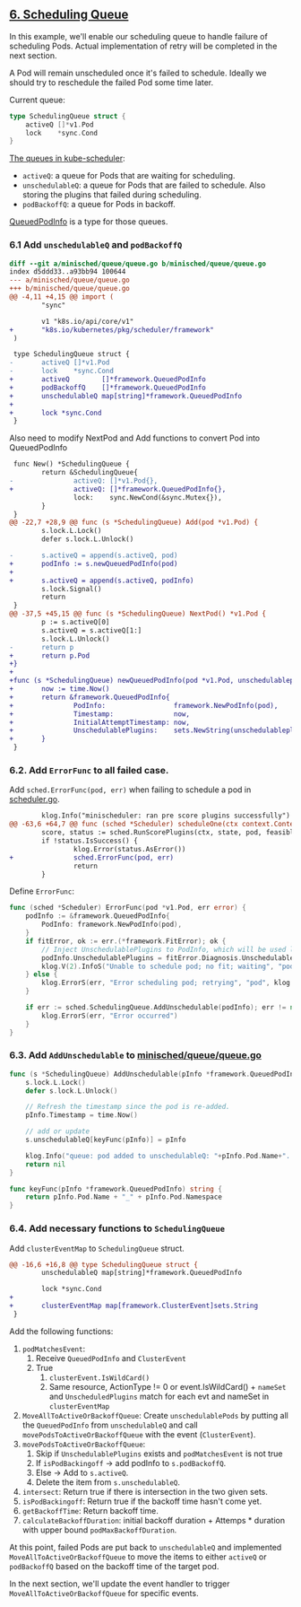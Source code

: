 ## [6. Scheduling Queue](https://github.com/nakamasato/mini-kube-scheduler/tree/06-scheduling-queue)

In this example, we'll enable our scheduling queue to handle failure of scheduling Pods. Actual implementation of retry will be completed in the next section.

A Pod will remain unscheduled once it's failed to schedule. Ideally we should try to reschedule the failed Pod some time later.

Current queue:

```go
type SchedulingQueue struct {
	activeQ []*v1.Pod
	lock    *sync.Cond
}
```

[The queues in kube-scheduler](https://github.com/kubernetes/kubernetes/blob/da7f184344d841807c2da88a92ee96e1de32d97b/pkg/scheduler/internal/queue/scheduling_queue.go#L125-L175):

- `activeQ`: a queue for Pods that are waiting for scheduling.
- `unschedulableQ`: a queue for Pods that are failed to schedule. Also storing the plugins that failed during scheduling.
- `podBackoffQ`: a queue for Pods in backoff.

[QueuedPodInfo](https://pkg.go.dev/k8s.io/kubernetes/pkg/scheduler/framework#QueuedPodInfo) is a type for those queues.

### 6.1 Add `unschedulableQ` and `podBackoffQ`

```diff
diff --git a/minisched/queue/queue.go b/minisched/queue/queue.go
index d5ddd33..a93bb94 100644
--- a/minisched/queue/queue.go
+++ b/minisched/queue/queue.go
@@ -4,11 +4,15 @@ import (
        "sync"

        v1 "k8s.io/api/core/v1"
+       "k8s.io/kubernetes/pkg/scheduler/framework"
 )

 type SchedulingQueue struct {
-       activeQ []*v1.Pod
-       lock    *sync.Cond
+       activeQ        []*framework.QueuedPodInfo
+       podBackoffQ    []*framework.QueuedPodInfo
+       unschedulableQ map[string]*framework.QueuedPodInfo
+
+       lock *sync.Cond
 }
```

Also need to modify NextPod and Add functions to convert Pod into QueuedPodInfo

```diff
 func New() *SchedulingQueue {
        return &SchedulingQueue{
-               activeQ: []*v1.Pod{},
+               activeQ: []*framework.QueuedPodInfo{},
                lock:    sync.NewCond(&sync.Mutex{}),
        }
 }
@@ -22,7 +28,9 @@ func (s *SchedulingQueue) Add(pod *v1.Pod) {
        s.lock.L.Lock()
        defer s.lock.L.Unlock()

-       s.activeQ = append(s.activeQ, pod)
+       podInfo := s.newQueuedPodInfo(pod)
+
+       s.activeQ = append(s.activeQ, podInfo)
        s.lock.Signal()
        return
 }
@@ -37,5 +45,15 @@ func (s *SchedulingQueue) NextPod() *v1.Pod {
        p := s.activeQ[0]
        s.activeQ = s.activeQ[1:]
        s.lock.L.Unlock()
-       return p
+       return p.Pod
+}
+
+func (s *SchedulingQueue) newQueuedPodInfo(pod *v1.Pod, unschedulableplugins ...string) *framework.QueuedPodInfo {
+       now := time.Now()
+       return &framework.QueuedPodInfo{
+               PodInfo:                 framework.NewPodInfo(pod),
+               Timestamp:               now,
+               InitialAttemptTimestamp: now,
+               UnschedulablePlugins:    sets.NewString(unschedulableplugins...),
+       }
 }
```

### 6.2. Add `ErrorFunc` to all failed case.

Add `sched.ErrorFunc(pod, err)` when failing to schedule a pod in [scheduler.go](minisched/scheduler.go).

```diff
        klog.Info("minischeduler: ran pre score plugins successfully")
@@ -63,6 +64,7 @@ func (sched *Scheduler) scheduleOne(ctx context.Context) {
        score, status := sched.RunScorePlugins(ctx, state, pod, feasibleNodes)
        if !status.IsSuccess() {
                klog.Error(status.AsError())
+               sched.ErrorFunc(pod, err)
                return
        }
```

Define `ErrorFunc`:

```go
func (sched *Scheduler) ErrorFunc(pod *v1.Pod, err error) {
	podInfo := &framework.QueuedPodInfo{
		PodInfo: framework.NewPodInfo(pod),
	}
	if fitError, ok := err.(*framework.FitError); ok {
		// Inject UnschedulablePlugins to PodInfo, which will be used later for moving Pods between queues efficiently.
		podInfo.UnschedulablePlugins = fitError.Diagnosis.UnschedulablePlugins
		klog.V(2).InfoS("Unable to schedule pod; no fit; waiting", "pod", klog.KObj(pod), "err", err)
	} else {
		klog.ErrorS(err, "Error scheduling pod; retrying", "pod", klog.KObj(pod))
	}

	if err := sched.SchedulingQueue.AddUnschedulable(podInfo); err != nil {
		klog.ErrorS(err, "Error occurred")
	}
}
```

### 6.3. Add `AddUnschedulable` to [minisched/queue/queue.go](queue.go)

```go
func (s *SchedulingQueue) AddUnschedulable(pInfo *framework.QueuedPodInfo) error {
	s.lock.L.Lock()
	defer s.lock.L.Unlock()

	// Refresh the timestamp since the pod is re-added.
	pInfo.Timestamp = time.Now()

	// add or update
	s.unschedulableQ[keyFunc(pInfo)] = pInfo

	klog.Info("queue: pod added to unschedulableQ: "+pInfo.Pod.Name+". This pod is unscheduled by ", pInfo.UnschedulablePlugins)
	return nil
}

func keyFunc(pInfo *framework.QueuedPodInfo) string {
	return pInfo.Pod.Name + "_" + pInfo.Pod.Namespace
}
```

### 6.4. Add necessary functions to `SchedulingQueue`

Add `clusterEventMap` to `SchedulingQueue` struct.

```diff
@@ -16,6 +16,8 @@ type SchedulingQueue struct {
        unschedulableQ map[string]*framework.QueuedPodInfo

        lock *sync.Cond
+
+       clusterEventMap map[framework.ClusterEvent]sets.String
 }
```

Add the following functions:
1. `podMatchesEvent`:
    1. Receive `QueuedPodInfo` and `ClusterEvent`
    1. True
        1. `clusterEvent.IsWildCard()`
        1. Same resource, ActionType != 0 or event.IsWildCard() + `nameSet` and `UnscheduledPlugins` match for each evt and nameSet in `clusterEventMap`
1. `MoveAllToActiveOrBackoffQueue`: Create `unschedulablePods` by putting all the `QueuedPodInfo` from `unschedulableQ` and call `movePodsToActiveOrBackoffQueue` with the event (`ClusterEvent`).
1. `movePodsToActiveOrBackoffQueue`:
    1. Skip if `UnschedulablePlugins` exists and `podMatchesEvent` is not true
    1. If `isPodBackingoff` -> add podInfo to `s.podBackoffQ`.
    1. Else -> Add to `s.activeQ`.
    1. Delete the item from `s.unschedulableQ`.
1. `intersect`: Return true if there is intersection in the two given sets.
1. `isPodBackingoff`: Return true if the backoff time hasn't come yet.
1. `getBackoffTime`: Return backoff time.
1. `calculateBackoffDuration`: initial backoff duration + Attemps * duration with upper bound `podMaxBackoffDuration`.

At this point, failed Pods are put back to `unschedulableQ` and implemented `MoveAllToActiveOrBackoffQueue` to move the items to either `activeQ` or `podBackoffQ` based on the backoff time of the target pod.

In the next section, we'll update the event handler to trigger `MoveAllToActiveOrBackoffQueue` for specific events.
